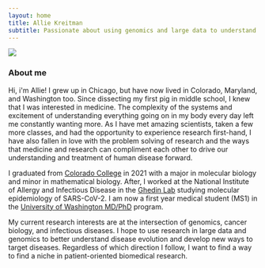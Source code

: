```yaml
---
layout: home
title: Allie Kreitman
subtitle: Passionate about using genomics and large data to understand the evolution of viruses and cancer
---
```


![](assets/img/20220501.0041.jpg)

### About me

Hi, i'm Allie! I grew up in Chicago, but have now lived in Colorado, Maryland, and Washington too. Since dissecting my first pig in middle school, I knew that I was interested in medicine. The complexity of the systems and excitement of understanding everything going on in my body every day left me constantly wanting more. As I have met amazing scientists, taken a few more classes, and had the opportunity to experience research first-hand, I have also fallen in love with the problem solving of research and the ways that medicine and research can compliment each other to drive our understanding and treatment of human disease forward.

I graduated from [Colorado College](https://www.coloradocollege.edu/) in 2021 with a major in molecular biology and minor in mathematical biology. After, I worked at the National Institute of Allergy and Infectious Disease in the [Ghedin Lab](https://ghedinlab.org/) studying molecular epidemiology of SARS-CoV-2. I am now a first year medical student (MS1) in the [University of Washington MD/PhD](https://mstp.washington.edu/) program. 

My current research interests are at the intersection of genomics, cancer biology, and infectious diseases. I hope to use research in large data and genomics to better understand disease evolution and develop new ways to target diseases. Regardless of which direction I follow, I want to find a way to find a niche in patient-oriented biomedical research.




